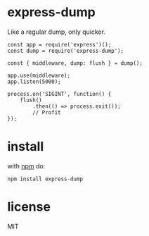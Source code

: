 # express-dump

Like a regular dump, only quicker.

```JS
const app = require('express')();
const dump = require('express-dump');

const { middleware, dump: flush } = dump();

app.use(middleware);
app.listen(5000);

process.on('SIGINT', function() {
    flush()
        .then(() => process.exit());
        // Profit
});
```

# install
with [npm](https://npmjs.org) do:

```
npm install express-dump
```

# license

MIT
